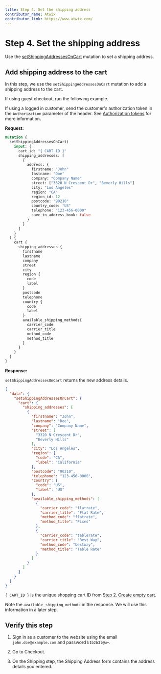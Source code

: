 ```yaml
---
title: Step 4. Set the shipping address
contributor_name: Atwix
contributor_link: https://www.atwix.com/
---
```


# Step 4. Set the shipping address

Use the [setShippingAddressesOnCart](../../schema/cart/mutations/set-shipping-address.md) mutation to set a shipping address.

## Add shipping address to the cart

In this step, we use the `setShippingAddressesOnCart` mutation to add a shipping address to the cart.

If using guest checkout, run the following example.

If using a logged in customer, send the customer's authorization token in the `Authorization` parameter of the header. See [Authorization tokens](../../usage/authorization-tokens.md) for more information.

**Request:**

```graphql
mutation {
  setShippingAddressesOnCart(
    input: {
      cart_id: "{ CART_ID }"
      shipping_addresses: [
        {
          address: {
            firstname: "John"
            lastname: "Doe"
            company: "Company Name"
            street: ["3320 N Crescent Dr", "Beverly Hills"]
            city: "Los Angeles"
            region: "CA"
            region_id: 12
            postcode: "90210"
            country_code: "US"
            telephone: "123-456-0000"
            save_in_address_book: false
          }
        }
      ]
    }
  ) {
    cart {
      shipping_addresses {
        firstname
        lastname
        company
        street
        city
        region {
          code
          label
        }
        postcode
        telephone
        country {
          code
          label
        }
        available_shipping_methods{
          carrier_code
          carrier_title
          method_code
          method_title
        }
      }
    }
  }
}
```

**Response:**

`setShippingAddressesOnCart` returns the new address details.

```json
{
  "data": {
    "setShippingAddressesOnCart": {
      "cart": {
        "shipping_addresses": [
          {
            "firstname": "John",
            "lastname": "Doe",
            "company": "Company Name",
            "street": [
              "3320 N Crescent Dr",
              "Beverly Hills"
            ],
            "city": "Los Angeles",
            "region": {
              "code": "CA",
              "label": "California"
            },
            "postcode": "90210",
            "telephone": "123-456-0000",
            "country": {
              "code": "US",
              "label": "US"
            },
            "available_shipping_methods": [
              {
                "carrier_code": "flatrate",
                "carrier_title": "Flat Rate",
                "method_code": "flatrate",
                "method_title": "Fixed"
              },
              {
                "carrier_code": "tablerate",
                "carrier_title": "Best Way",
                "method_code": "bestway",
                "method_title": "Table Rate"
              }
            ]
          }
        ]
      }
    }
  }
}
```

`{ CART_ID }` is the unique shopping cart ID from [Step 2. Create empty cart](../../tutorials/checkout/add-product-to-cart.md).

Note the `available_shipping_methods` in the response. We will use this information in a later step.

## Verify this step

1. Sign in as a customer to the website using the email `john.doe@example.com` and password `b1b2b3l@w+`.

1. Go to Checkout.

1. On the Shipping step, the Shipping Address form contains the address details you entered.
